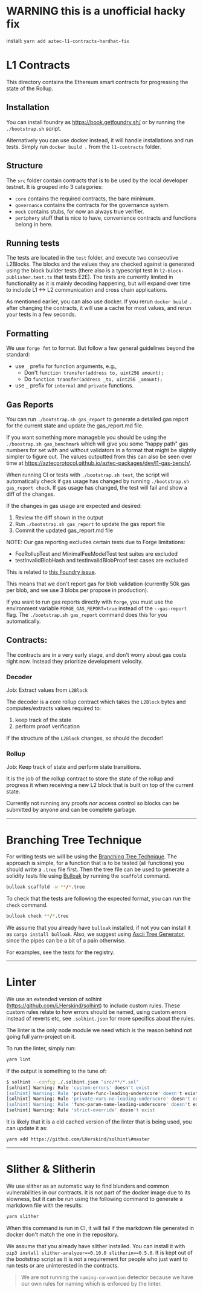 # WARNING this is a unofficial hacky fix
install: `yarn add aztec-l1-contracts-hardhat-fix`

# L1 Contracts

This directory contains the Ethereum smart contracts for progressing the state of the Rollup.

## Installation

You can install foundry as https://book.getfoundry.sh/ or by running the `./bootstrap.sh` script.

Alternatively you can use docker instead, it will handle installations and run tests. Simply run `docker build .` from the `l1-contracts` folder.

## Structure

The `src` folder contain contracts that is to be used by the local developer testnet. It is grouped into 3 categories:

- `core` contains the required contracts, the bare minimum.
- `governance` contains the contracts for the governance system.
- `mock` contains stubs, for now an always true verifier.
- `periphery` stuff that is nice to have, convenience contracts and functions belong in here.

## Running tests

The tests are located in the `test` folder, and execute two consecutive L2Blocks. The blocks and the values they are checked against is generated using the block builder tests (there also is a typescript test in `l2-block-publisher.test.ts` that tests E2E). The tests are currently limited in functionality as it is mainly decoding happening, but will expand over time to include L1 <-> L2 communication and cross chain applications.

As mentioned earlier, you can also use docker. If you rerun `docker build .` after changing the contracts, it will use a cache for most values, and rerun your tests in a few seconds.

## Formatting

We use `forge fmt` to format. But follow a few general guidelines beyond the standard:

- use `_` prefix for function arguments, e.g.,
  - Don't `function transfer(address to, uint256 amount);`
  - Do `function transfer(address _to, uint256 _amount);`
- use `_` prefix for `internal` and `private` functions.

## Gas Reports

You can run `./bootstrap.sh gas_report` to generate a detailed gas report for the current state and update the gas_report.md file.

If you want something more manageble you should be using the `./boostrap.sh gas_benchmark` which will give you some "happy path" gas numbers for set with and without validators in a format that might be slightly simpler to figure out. The values outputted from this can also be seen over time at https://aztecprotocol.github.io/aztec-packages/dev/l1-gas-bench/.

When running CI or tests with `./bootstrap.sh test`, the script will automatically check if gas usage has changed by running `./bootstrap.sh gas_report check`. If gas usage has changed, the test will fail and show a diff of the changes.

If the changes in gas usage are expected and desired:

1. Review the diff shown in the output
2. Run `./bootstrap.sh gas_report` to update the gas report file
3. Commit the updated gas_report.md file

NOTE: Our gas reporting excludes certain tests due to Forge limitations:

- FeeRollupTest and MinimalFeeModelTest test suites are excluded
- testInvalidBlobHash and testInvalidBlobProof test cases are excluded

This is related to [this Foundry issue](https://github.com/foundry-rs/foundry/issues/10074).

This means that we don't report gas for blob validation (currently 50k gas per blob, and we use 3 blobs per propose in production).

If you want to run gas reports directly with `forge`, you must use the environment variable `FORGE_GAS_REPORT=true` instead of the `--gas-report` flag. The `./bootstrap.sh gas_report` command does this for you automatically.

## Contracts:

The contracts are in a very early stage, and don't worry about gas costs right now. Instead they prioritize development velocity.

### Decoder

Job: Extract values from `L2Block`

The decoder is a core rollup contract which takes the `L2Block` bytes and computes/extracts values required to:

1. keep track of the state
1. perform proof verification

If the structure of the `L2Block` changes, so should the decoder!

### Rollup

Job: Keep track of state and perform state transitions.

It is the job of the rollup contract to store the state of the rollup and progress it when receiving a new L2 block that is built on top of the current state.

Currently not running any proofs _nor_ access control so blocks can be submitted by anyone and can be complete garbage.

---

# Branching Tree Technique

For writing tests we will be using the [Branching Tree Technique](https://www.youtube.com/watch?v=0-EmbNVgFA4).
The approach is simple, for a function that is to be tested (all functions) you should write a `.tree` file first.
Then the tree file can be used to generate a solidity tests file using [Bulloak](https://github.com/alexfertel/bulloak) by running the `scaffold` command.

```bash
bulloak scaffold -w **/*.tree
```

To check that the tests are following the expected format, you can run the `check` command.

```bash
bulloak check **/*.tree
```

We assume that you already have `bulloak` installed, if not you can install it as `cargo install bulloak`.
Also, we suggest using [Ascii Tree Generator](https://marketplace.visualstudio.com/items?itemName=aprilandjan.ascii-tree-generator), since the pipes can be a bit of a pain otherwise.

For examples, see the tests for the registry.

---

# Linter

We use an extended version of solhint (https://github.com/LHerskind/solhint) to include custom rules. These custom rules relate to how errors should be named, using custom errors instead of reverts etc, see `.solhint.json` for more specifics about the rules.

The linter is the only node module we need which is the reason behind not going full yarn-project on it.

To run the linter, simply run:

```bash
yarn lint
```

If the output is something to the tune of:

```bash
$ solhint --config ./.solhint.json "src/**/*.sol"
[solhint] Warning: Rule 'custom-errors' doesn't exist
[solhint] Warning: Rule 'private-func-leading-underscore' doesn't exist
[solhint] Warning: Rule 'private-vars-no-leading-underscore' doesn't exist
[solhint] Warning: Rule 'func-param-name-leading-underscore' doesn't exist
[solhint] Warning: Rule 'strict-override' doesn't exist
```

It is likely that it is a old cached version of the linter that is being used, you can update it as:

```bash
yarn add https://github.com/LHerskind/solhint\#master
```

---

# Slither & Slitherin

We use slither as an automatic way to find blunders and common vulnerabilities in our contracts. It is not part of the docker image due to its slowness, but it can be run using the following command to generate a markdown file with the results:

```bash
yarn slither
```

When this command is run in CI, it will fail if the markdown file generated in docker don't match the one in the repository.

We assume that you already have slither installed. You can install it with `pip3 install slither-analyzer==0.10.0 slitherin==0.5.0`. It is kept out of the bootstrap script as it is not a requirement for people who just want to run tests or are uninterested in the contracts.

> We are not running the `naming-convention` detector because we have our own rules for naming which is enforced by the linter.

